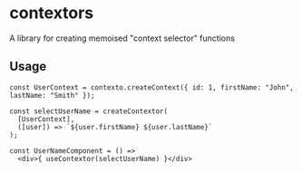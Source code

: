 contextors
==========

A library for creating memoised \"context selector\" functions

## Usage

    const UserContext = contexto.createContext({ id: 1, firstName: "John", lastName: "Smith" });

    const selectUserName = createContextor(
      [UserContext],
      ([user]) => `${user.firstName} ${user.lastName}`
    );

    const UserNameComponent = () =>
      <div>{ useContextor(selectUserName) }</div>